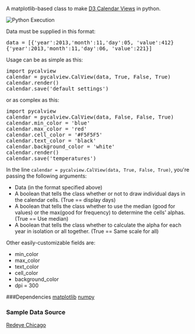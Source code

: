 A matplotlib-based class to make [D3 Calendar Views](http://bl.ocks.org/mbostock/4063318) in python.

![Python Execution](https://raw.github.com/oneschirm/python-calview/master/redeye_data_nodates.png)

Data must be supplied in this format:
<pre>data = [{'year':2013,'month':11,'day':05, 'value':412}
{'year':2013,'month':11,'day':06, 'value':221}]
</pre>

Usage can be as simple as this: 

<pre>import pycalview 
calendar = pycalview.CalView(data, True, False, True)
calendar.render()
calendar.save('default settings')</pre>

or as complex as this:

<pre>import pycalview
calendar = pycalview.CalView(data, False, False, True)
calendar.min_color = 'blue'
calendar.max_color = 'red'
calendar.cell_color = '#F5F5F5'
calendar.text_color = 'black'
calendar.background_color = 'white'
calendar.render()
calendar.save('temperatures')</pre>

In the line `calendar = pycalview.CalView(data, True, False, True)`, you're passing the following arguments:
- Data (in the format specified above)
- A boolean that tells the class whether or not to draw individual days in the calendar cells. (True == display days)
- A boolean that tells the class whether to use the median (good for values) or the max(good for frequency) to determine the cells' alphas. (True == Use median)
- A boolean that tells the class whether to calculate the alpha for each year in isolation or all together. (True == Same scale for all)

Other easily-customizable fields are:
- min_color
- max_color
- text_color 
- cell_color
- background_color
- dpi = 300

###Dependencies
[matplotlib](http://matplotlib.org/)
[numpy](http://www.numpy.org/)

### Sample Data Source
[Redeye Chicago](http://homicides.redeyechicago.com/)
